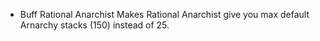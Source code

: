 - Buff Rational Anarchist
Makes Rational Anarchist give you max default Arnarchy stacks (150) instead of 25.
